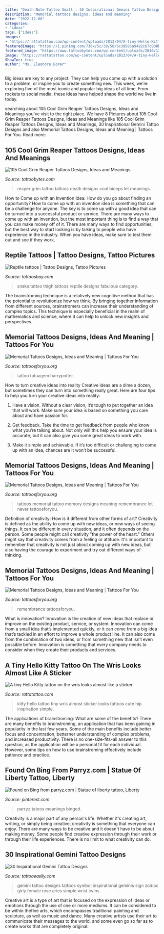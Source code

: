 ```yaml
---
title: "Death Note Tattoo Small : 30 Inspirational Gemini Tattoo Designs"
description: "Memorial tattoos designs, ideas and meaning"
date: "2022-12-08"
categories:
- "ideas"
tags: ["ideas"]
images:
- "https://rattatattoo.com/wp-content/uploads/2013/04/A-tiny-Hello-Kitty-tattoo-on-the-wris-looks-almost-like-a-sticker-250x375.jpg"
featuredImage: "https://i.pinimg.com/736x/5c/39/58/5c39585a9492c67c038b396b2f98dbc7.jpg"
featured_image: "https://www.tattoobytes.com/wp-content/uploads/2016/12/death-grim-reaper-tattoo-on-biceps.jpg"
image: "https://rattatattoo.com/wp-content/uploads/2013/04/A-tiny-Hello-Kitty-tattoo-on-the-wris-looks-almost-like-a-sticker-250x375.jpg"
ShowToc: true
author: "Ms. Eleonore Borer"
---
```



Big ideas are key to any project. They can help you come up with a solution to a problem, or inspire you to create something new. This week, we're exploring five of the most iconic and popular big ideas of all time. From rockets to social media, these ideas have helped shape the world we live in today.

	

		
searching about 105 Cool Grim Reaper Tattoos Designs, Ideas and Meanings you've visit to the right place. We have 8 Pictures about 105 Cool Grim Reaper Tattoos Designs, Ideas and Meanings like 105 Cool Grim Reaper Tattoos Designs, Ideas and Meanings, 30 Inspirational Gemini Tattoo Designs and also Memorial Tattoos Designs, Ideas and Meaning | Tattoos For You. Read more:
		
    
## 105 Cool Grim Reaper Tattoos Designs, Ideas And Meanings

<img loading=lazy src="https://www.tattoobytes.com/wp-content/uploads/2016/12/death-grim-reaper-tattoo-on-biceps.jpg" onerror="this.onerror=null;this.src='https://tse2.mm.bing.net/th?id=OIP.DfJMBzExej2fLceBBCdPVQHaJ4&amp;pid=15.1';" alt="105 Cool Grim Reaper Tattoos Designs, Ideas and Meanings">

_Source: tattoobytes.com_

>reaper grim tattoo tattoos death designs cool biceps let meanings. 

	

How to Come up with an Invention Idea: How do you go about finding an opportunity?
How to come up with an invention idea is something that can be a challenge for anyone. The key is to come up with a good idea that can be turned into a successful product or service. There are many ways to come up with an invention, but the most important thing is to find a way that you can make money off of it. There are many ways to find opportunities, but the best way to start looking is by talking to people who have experience in the industry. When you have ideas, make sure to test them out and see if they work.

    
## Reptile Tattoos | Tattoo Designs, Tattoo Pictures

<img loading=lazy src="http://www.tattoosboy.com/wp-content/uploads/2016/02/Snake-Tattoo-Design-On-Thigh-TB12292.jpg" onerror="this.onerror=null;this.src='https://tse4.mm.bing.net/th?id=OIP.EperpsNsLpt9WYJbpAFX2QHaL8&amp;pid=15.1';" alt="Reptile tattoos | Tattoo Designs, Tattoo Pictures">

_Source: tattoosboy.com_

>snake tattoo thigh tattoos reptile designs fabulous category. 

	

The brainstroming technique is a relatively new cognitive method that has the potential to revolutionize how we think. By bringing together information from different sources, brainstromers can increase their understanding of complex topics. This technique is especially beneficial in the realm of mathematics and science, where it can help to unlock new insights and perspectives.

    
## Memorial Tattoos Designs, Ideas And Meaning | Tattoos For You

<img loading=lazy src="https://www.tattoosforyou.org/wp-content/uploads/2013/10/Memorial-Tattoos-for-Brother.jpg" onerror="this.onerror=null;this.src='https://tse4.mm.bing.net/th?id=OIP.DJ2fKw365gASxEKfHyuhrAHaJ4&amp;pid=15.1';" alt="Memorial Tattoos Designs, Ideas and Meaning | Tattoos For You">

_Source: tattoosforyou.org_

>tattoo tatuagem harrypotter. 

	

How to turn creative ideas into reality
Creative ideas are a dime a dozen, but sometimes they can turn into something really great. Here are four tips to help you turn your creative ideas into reality:
1. Have a vision. Without a clear vision, it’s tough to put together an idea that will work. Make sure your idea is based on something you care about and have passion for.

2. Get feedback. Take the time to get feedback from people who know what you’re talking about. Not only will this help you ensure your idea is accurate, but it can also give you some great ideas to work with.

3. Make it simple and achievable. If it’s too difficult or challenging to come up with an idea, chances are it won’t be successful.

    
## Memorial Tattoos Designs, Ideas And Meaning | Tattoos For You

<img loading=lazy src="http://www.tattoosforyou.org/wp-content/uploads/2013/09/In-Memory-of-Tattoo.jpg" onerror="this.onerror=null;this.src='https://tse3.mm.bing.net/th?id=OIP.MwiH3Ztx4m-pMPYShkH9EwHaJ3&amp;pid=15.1';" alt="Memorial Tattoos Designs, Ideas and Meaning | Tattoos For You">

_Source: tattoosforyou.org_

>tattoos memorial tattoo memory designs meaning remembrance let never tattoosforyou. 

	

Definition of creativity: How is it different from other forms of art?
Creativity is defined as the ability to come up with new ideas, or new ways of seeing things. It can be different in every situation, and it often depends on the person. Some people might call creativity "the power of the heart." Others might say that creativity comes from a feeling or attitude. It's important to remember that creativity is not just about coming up with new ideas, but also having the courage to experiment and try out different ways of thinking.

    
## Memorial Tattoos Designs, Ideas And Meaning | Tattoos For You

<img loading=lazy src="https://www.tattoosforyou.org/wp-content/uploads/2013/09/Memory-Tattoo.jpg" onerror="this.onerror=null;this.src='https://tse4.mm.bing.net/th?id=OIP.f95XPsySwMKMvzbNNsGHWAHaJ4&amp;pid=15.1';" alt="Memorial Tattoos Designs, Ideas and Meaning | Tattoos For You">

_Source: tattoosforyou.org_

>remembrance tattoosforyou. 

	

What is innovation?
Innovation is the creation of new ideas that replace or improve on the existing product, service, or system. Innovation can come from a small idea that’s implemented quickly, or it can come from a big idea that’s tackled in an effort to improve a whole product line. It can also come from the combination of two ideas, or from something new that isn’t even possible before. Innovation is something that every company needs to consider when they create their products and services.

    
## A Tiny Hello Kitty Tattoo On The Wris Looks Almost Like A Sticker

<img loading=lazy src="https://rattatattoo.com/wp-content/uploads/2013/04/A-tiny-Hello-Kitty-tattoo-on-the-wris-looks-almost-like-a-sticker-250x375.jpg" onerror="this.onerror=null;this.src='https://tse4.mm.bing.net/th?id=OIP.qOouJ1R8-ZZor1PX3jV7QgAAAA&amp;pid=15.1';" alt="A tiny Hello Kitty tattoo on the wris looks almost like a sticker">

_Source: rattatattoo.com_

>kitty hello tattoo tiny wris almost sticker looks tattoos cute hip inspiration simple. 

	

The applications of brainstroming: What are some of the benefits?
There are many benefits to brainstroming, an application that has been gaining in popularity in the last few years. Some of the main benefits include better focus and concentration, betterner understanding of complex problems, and increased productivity. There is no one-size-fits-all answer to this question, as the application will be a personal fit for each individual. However, some tips on how to use brainstroming effectively include patience and practice.

    
## Found On Bing From Parryz.com | Statue Of Liberty Tattoo, Liberty

<img loading=lazy src="https://i.pinimg.com/736x/5c/39/58/5c39585a9492c67c038b396b2f98dbc7.jpg" onerror="this.onerror=null;this.src='https://tse1.mm.bing.net/th?id=OIP.RuQOfBIdduxWGrt8wvgR4wHaHa&amp;pid=15.1';" alt="Found on Bing from parryz.com | Statue of liberty tattoo, Liberty">

_Source: pinterest.com_

>parryz tatoos meanings binged. 

	

Creativity is a major part of any person's life. Whether it's creating art, writing, or simply being creative, creativity is something that everyone can enjoy. There are many ways to be creative and it doesn't have to be about making money. Some people find creative expression through their work or through their life experiences. There is no limit to what creativity can do.

    
## 30 Inspirational Gemini Tattoo Designs

<img loading=lazy src="http://www.tattooeasily.com/wp-content/uploads/2014/06/small-gemini-tattoo-design.jpg" onerror="this.onerror=null;this.src='https://tse1.mm.bing.net/th?id=OIP.jx43hDfTztEM7CJ7-fC87AHaKO&amp;pid=15.1';" alt="30 Inspirational Gemini Tattoo Designs">

_Source: tattooeasily.com_

>gemini tattoo designs tattoos symbol inspirational geminis sign zodiac girly female rose aries simple wrist twins. 

	

Creative art is a type of art that is focused on the expression of ideas or emotions through the use of one or more mediums. It can be considered to be within thefine arts, which encompasses traditional painting and sculpture, as well as music and dance. Many creative artists use their art to communicate their messages to the world, and some even go so far as to create works that are completely original.

